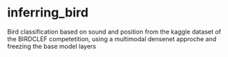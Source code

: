 # inferring_bird
Bird classification based on sound and position from the kaggle dataset of the BIRDCLEF  competetition, using a multimodal densenet approche and freezing the base model layers

